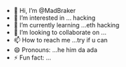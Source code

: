 - 👋 Hi, I’m @MadBraker
- 👀 I’m interested in ... hacking 
- 🌱 I’m currently learning ...eth hacking 
- 💞️ I’m looking to collaborate on ...
- 📫 How to reach me ...try if u can
- 😄 Pronouns: ...he him da ada
- ⚡ Fun fact: ...


<!---
MadBraker/MadBraker is a ✨ special ✨ repository because its `README.md` (this file) appears on your GitHub profile.
You can click the Preview link to take a look at your changes.
--->
